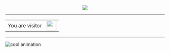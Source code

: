 <p align="center">
  <a href="https://github.com/DenverCoder1/readme-typing-svg"><img src="https://readme-typing-svg.herokuapp.com?font=&vCenter=true&lines=Hey%2C+there,+I+am+a1!+%F0%9F%91%8B;I+write+code+for+web2+and+web3;Check+out+my+work%E2%9C%85&center=true&width=380&height=45"></a>   
</p>

<hr>                      
<table align="center">    
  <tr>    
    <td>You are visitor</td>  
    <td><img src="https://profile-counter.glitch.me/thecodingcrow/count.svg" height="30" /></td>
  </tr>
</table>  
<hr>



![cool animation](https://github.com/thecodingcrow/thecodingcrow/blob/output/github-contribution-grid-snake2.svg)
